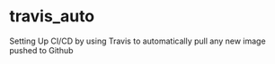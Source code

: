 # travis_auto
Setting Up CI/CD by using Travis to automatically pull any new image pushed to Github
